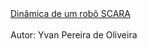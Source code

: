 <html>
<a href="https://yvanoliveira.github.io/">Dinâmica de um robô SCARA</a> 
<br></br>
Autor: Yvan Pereira de Oliveira
</html>
